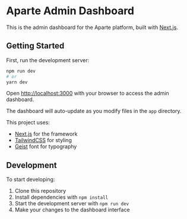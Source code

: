 # Aparte Admin Dashboard

This is the admin dashboard for the Aparte platform, built with [Next.js](https://nextjs.org).

## Getting Started

First, run the development server:

```bash
npm run dev
# or
yarn dev
```

Open [http://localhost:3000](http://localhost:3000) with your browser to access the admin dashboard.

The dashboard will auto-update as you modify files in the `app` directory.

This project uses:
- [Next.js](https://nextjs.org) for the framework
- [TailwindCSS](https://tailwindcss.com) for styling
- [Geist](https://vercel.com/font) font for typography

## Development

To start developing:

1. Clone this repository
2. Install dependencies with `npm install`
3. Start the development server with `npm run dev`
4. Make your changes to the dashboard interface